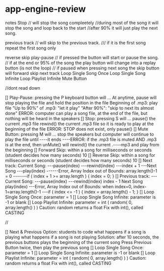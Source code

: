 # app-engine-review
notes
 Stop
 // will stop the song compleetely
 //during most of the song it will stop the song and loop back to the start
 //after 90% it will just play the next song.

 previous track
 // will skip to the previous track.
 /// if it is the first song repeat the first song only

 reverse skip
 play-pause
 // if pressed the button will start or pause the song.
 // if at the end or 95% of the song the play button will change into a replay button (is not the loop)
 // if paused when pressing next song the skip button will 
 forward skip
 next track
 Loop Single Song Once
 Loop Single Song Infinite
 Loop Playlist Infinite
 Mute Button

//dont read down

[] Play-Pause: pressing the P keyboard button will ...
At anytime, pause will stop playing the file and hold the position in the file
Beginning of .mp3: play file
"Up to 90%" of .mp3: "let it play"
"After 90%": "skip to next its almost done"
ERROR: computer can play a song file, at the end of the file, but nothing will be heard in the speakers
[] Stop: pressing S will ...
pause() the current .mp3 file
rewind() the current .mp3 file so it is ready to play at the beginning of the file
ERROR: STOP does not exist, only pause()
[] Mute Button: pressing M will ... stop the speakers but computer will continue to play the file until 
----it ends
----ERROR: if the .mp3 file is muted AND .mp3 is at the end, then unMute() will rewind() the current .----mp3 and play from the beginning
[] Forward Skip: within a song for milliseconds or seconds (student decides how many seconds) 10
[] Reverse Skip: within a song for milliseconds or seconds (student decides how many seconds) 10
[] Next track:
Current Song:
---pause(index)
---rewind(index)
---index + 1
---Next Song
---play(index)
------Error, Array Index out of Bounds: array.length()-1 = 0
-------if ( index + 1 >= array.length ) { index = 0; }
[] Previous track:
---Current Song:
---pause(index)
---rewind(index)
index - 1
Next Song
play(index)
---Error, Array Index out of Bounds: when index=0, index-1=array.length()-1
---if ( index <= -1 ) { index = array.length() - 1; }
[] Loop Single Song Once: parameter = 1
[] Loop Single Song Infinite: parameter is -1 or blank
[] Loop Playlist Infinite: parameter = int ( random( 0, array.length() ) )
Caution: random returns a float
Fix with int(), called CASTING

//

[] Next & Previous Option: students to code
what happens if a song is playing
what happens if a song is not playing
Solution: after 10 seconds, the previous buttons plays the beginning of the current song
Press Previous Button twice, then play the previous song
[] Loop Single Song Once: parameter = 1
[] Loop Single Song Infinite: parameter is -1 or blank
[] Loop Playlist Infinite: parameter = int ( random( 0, array.length() ) )
Caution: random returns a float
Fix with int(), called CASTING